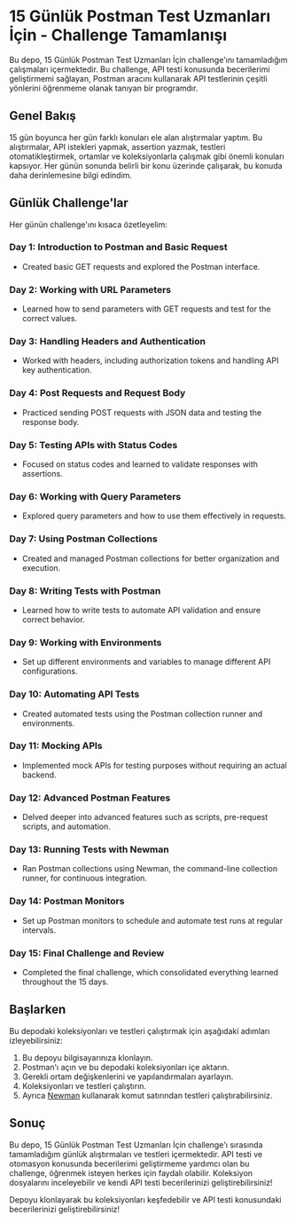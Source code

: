 # 15 Günlük Postman Test Uzmanları İçin - Challenge Tamamlanışı

Bu depo, 15 Günlük Postman Test Uzmanları İçin challenge'ını tamamladığım çalışmaları içermektedir. Bu challenge, API testi konusunda becerilerimi geliştirmemi sağlayan, Postman aracını kullanarak API testlerinin çeşitli yönlerini öğrenmeme olanak tanıyan bir programdır.

## Genel Bakış

15 gün boyunca her gün farklı konuları ele alan alıştırmalar yaptım. Bu alıştırmalar, API istekleri yapmak, assertion yazmak, testleri otomatikleştirmek, ortamlar ve koleksiyonlarla çalışmak gibi önemli konuları kapsıyor. Her günün sonunda belirli bir konu üzerinde çalışarak, bu konuda daha derinlemesine bilgi edindim.

## Günlük Challenge'lar

Her günün challenge'ını kısaca özetleyelim:

### Day 1: Introduction to Postman and Basic Request
- Created basic GET requests and explored the Postman interface.

### Day 2: Working with URL Parameters
- Learned how to send parameters with GET requests and test for the correct values.

### Day 3: Handling Headers and Authentication
- Worked with headers, including authorization tokens and handling API key authentication.

### Day 4: Post Requests and Request Body
- Practiced sending POST requests with JSON data and testing the response body.

### Day 5: Testing APIs with Status Codes
- Focused on status codes and learned to validate responses with assertions.

### Day 6: Working with Query Parameters
- Explored query parameters and how to use them effectively in requests.

### Day 7: Using Postman Collections
- Created and managed Postman collections for better organization and execution.

### Day 8: Writing Tests with Postman
- Learned how to write tests to automate API validation and ensure correct behavior.

### Day 9: Working with Environments
- Set up different environments and variables to manage different API configurations.

### Day 10: Automating API Tests
- Created automated tests using the Postman collection runner and environments.

### Day 11: Mocking APIs
- Implemented mock APIs for testing purposes without requiring an actual backend.

### Day 12: Advanced Postman Features
- Delved deeper into advanced features such as scripts, pre-request scripts, and automation.

### Day 13: Running Tests with Newman
- Ran Postman collections using Newman, the command-line collection runner, for continuous integration.

### Day 14: Postman Monitors
- Set up Postman monitors to schedule and automate test runs at regular intervals.

### Day 15: Final Challenge and Review
- Completed the final challenge, which consolidated everything learned throughout the 15 days.

## Başlarken

Bu depodaki koleksiyonları ve testleri çalıştırmak için aşağıdaki adımları izleyebilirsiniz:

1. Bu depoyu bilgisayarınıza klonlayın.
2. Postman'ı açın ve bu depodaki koleksiyonları içe aktarın.
3. Gerekli ortam değişkenlerini ve yapılandırmaları ayarlayın.
4. Koleksiyonları ve testleri çalıştırın.
5. Ayrıca [Newman](https://github.com/postmanlabs/newman) kullanarak komut satırından testleri çalıştırabilirsiniz.

## Sonuç

Bu depo, 15 Günlük Postman Test Uzmanları İçin challenge'ı sırasında tamamladığım günlük alıştırmaları ve testleri içermektedir. API testi ve otomasyon konusunda becerilerimi geliştirmeme yardımcı olan bu challenge, öğrenmek isteyen herkes için faydalı olabilir. Koleksiyon dosyalarını inceleyebilir ve kendi API testi becerilerinizi geliştirebilirsiniz!

Depoyu klonlayarak bu koleksiyonları keşfedebilir ve API testi konusundaki becerilerinizi geliştirebilirsiniz!
